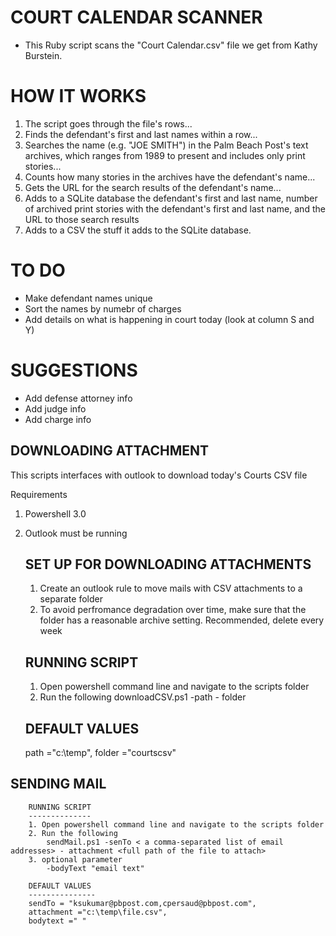 COURT CALENDAR SCANNER 
===

- This Ruby script scans the "Court Calendar.csv" file we get from Kathy Burstein. 

HOW IT WORKS
===
1) The script goes through the file's rows...
2) Finds the defendant's first and last names within a row...
3) Searches the name (e.g. "JOE SMITH") in the Palm Beach Post's text archives, which ranges from 1989 to present and includes only print stories...
4) Counts how many stories in the archives have the defendant's name...
5) Gets the URL for the search results of the defendant's name...
6) Adds to a SQLite database the defendant's first and last name, number of archived print stories with the defendant's first and last name, and the URL to those search results
7) Adds to a CSV the stuff it adds to the SQLite database.


TO DO
===
- Make defendant names unique
- Sort the names by numebr of charges
- Add details on what is happening in court today (look at column S and Y)


SUGGESTIONS
===
- Add defense attorney info
- Add judge info
- Add charge info

DOWNLOADING ATTACHMENT
-----------------------
This scripts interfaces with outlook to download today's Courts CSV file

Requirements
1. Powershell 3.0
2. Outlook must be running



	SET UP FOR DOWNLOADING ATTACHMENTS
	----------------------------------
	1. Create an outlook rule to move mails with CSV attachments to a separate folder
	2. To avoid perfromance degradation over time, make sure that the folder has a reasonable archive setting. Recommended, delete every week

	RUNNING SCRIPT
	--------------
	1. Open powershell command line and navigate to the scripts folder
	2. Run the following
		downloadCSV.ps1 -path <folder path of where to download the file to> - folder <name of the outlook folder to search in>
		
	DEFAULT VALUES
	--------------
	path ="c:\temp",
	folder ="courtscsv"

SENDING MAIL
--------------
		RUNNING SCRIPT
		--------------
		1. Open powershell command line and navigate to the scripts folder
		2. Run the following
			sendMail.ps1 -senTo < a comma-separated list of email addresses> - attachment <full path of the file to attach>
		3. optional parameter
			-bodyText "email text"

		DEFAULT VALUES
		---------------
		sendTo = "ksukumar@pbpost.com,cpersaud@pbpost.com",
		attachment ="c:\temp\file.csv",
		bodytext =" "